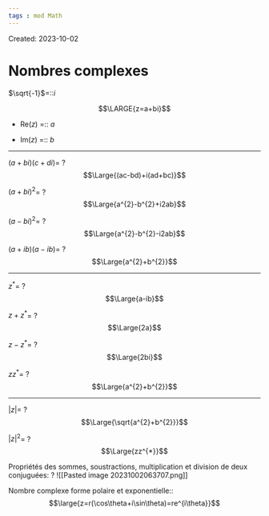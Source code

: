 ```yaml
---
tags : mod Math
---
```

Created: 2023-10-02

# Nombres complexes
$\sqrt{-1}$=::$i$
<!--SR:!2023-11-24,11,266-->

$$\LARGE{z=a+bi}$$
- Re($z$) =:: $a$
<!--SR:!2023-11-21,11,286-->
- Im($z$) =:: $b$
<!--SR:!2024-01-13,68,250-->

---
$(a+bi)(c+di)$=
?
$$\Large{(ac-bd)+i(ad+bc)}$$
<!--SR:!2023-11-12,2,226-->

$(a+bi)^{2}$=
?
$$\Large{a^{2}-b^{2}+i2ab}$$

$(a-bi)^{2}$=
?
$$\Large{a^{2}-b^{2}-i2ab}$$

$(a+ib)(a-ib)$=
?
$$\Large{a^{2}+b^{2}}$$
<!--SR:!2023-11-14,4,246-->

---

$z^{*}$=
?
$$\Large{a-ib}$$

$z+z^*$=
?
$$\Large{2a}$$

$z-z^{*}$=
?
$$\Large{2bi}$$
<!--SR:!2023-11-11,1,226-->

$zz^{*}$=
?
$$\Large{a^{2}+b^{2}}$$
<!--SR:!2023-11-12,2,190-->

---
$|z|$=
?
$$\Large{\sqrt{a^{2}+b^{2}}}$$
<!--SR:!2023-11-23,10,286-->

$|z|^{2}$=
?
$$\Large{zz^{*}}$$
<!--SR:!2023-11-14,4,246-->

Propriétés des sommes, soustractions, multiplication et division de deux conjuguées:
?
![[Pasted image 20231002063707.png]]

Nombre complexe forme polaire et exponentielle::$$\large{z=r(\cos\theta+i\sin\theta)=re^{i\theta}}$$
<!--SR:!2023-11-12,4,246-->
